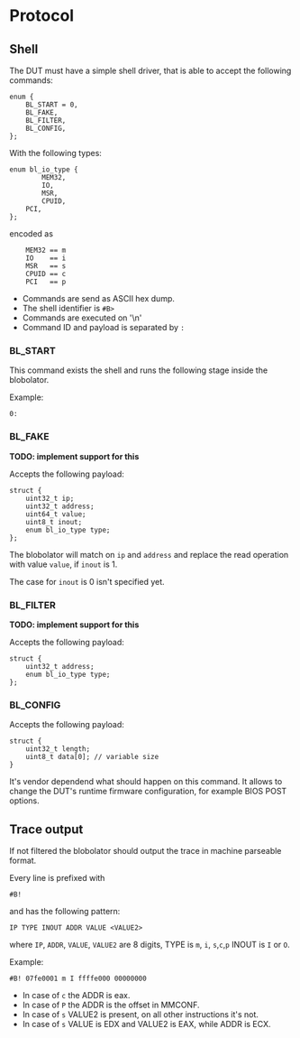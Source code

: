 # Protocol

## Shell

The DUT must have a simple shell driver, that is able to accept the following
commands:

```
enum {
	BL_START = 0,
	BL_FAKE,
	BL_FILTER,
	BL_CONFIG,
};
```

With the following types:
```
enum bl_io_type {
        MEM32,
        IO,
        MSR,
        CPUID,
	PCI,
};
```

encoded as
```
	MEM32 == m
	IO    == i
	MSR   == s
	CPUID == c
	PCI   == p

```

* Commands are send as ASCII hex dump.
* The shell identifier is `#B>`
* Commands are executed on '\n'
* Command ID and payload is separated by `: `

### BL_START

This command exists the shell and runs the following stage inside the blobolator.

Example:

`0: `

### BL_FAKE

**TODO: implement support for this**

Accepts the following payload:

```
struct {
	uint32_t ip;
	uint32_t address;
	uint64_t value;
	uint8_t inout;
	enum bl_io_type type;
};
```

The blobolator will match on `ip` and `address` and replace the read operation with
value `value`, if `inout` is 1.

The case for `inout` is 0 isn't specified yet.

### BL_FILTER

**TODO: implement support for this**

Accepts the following payload:

```
struct {
	uint32_t address;
	enum bl_io_type type;
};
```

### BL_CONFIG

Accepts the following payload:

```
struct {
	uint32_t length;
	uint8_t data[0]; // variable size
}
```

It's vendor dependend what should happen on this command.
It allows to change the DUT's runtime firmware configuration, for example BIOS POST options.

## Trace output

If not filtered the blobolator should output the trace in machine parseable format.

Every line is prefixed with

`#B!`

and has the following pattern:

`IP TYPE INOUT ADDR VALUE <VALUE2>`

where `IP`, `ADDR`, `VALUE`, `VALUE2` are 8 digits, TYPE is `m`, `i`, `s`,`c`,`p` INOUT is `I` or `O`.

Example:

```
#B! 07fe0001 m I ffffe000 00000000
```

* In case of `c` the ADDR is eax.
* In case of `P` the ADDR is the offset in MMCONF.
* In case of `s` VALUE2 is present, on all other instructions it's not.
* In case of `s` VALUE is EDX and VALUE2 is EAX, while ADDR is ECX.
